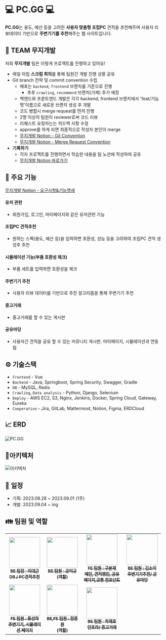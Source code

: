 # 💻 PC.GG 💻
<b>PC.GG</b>는 용도, 예산 등을 고려한 <b>사용자 맞춤형 조립PC</b> 견적을 추천해주며 사용자 리뷰데이터 기반으로 <b>주변기기를 추천</b>해주는 웹 사이트입니다.

## 🌈 TEAM 무지개발
저희 <b>무지개발</b> 팀은 이렇게 프로젝트를 진행하고 있어요!
- 매일 아침 <b>스크럼 회의</b>를 통해 팀원간 개발 진행 상황 공유
- Git branch 전략 및 commit convention 수립
    - 배포는 `backend`, `frontend` 브랜치를 기준으로 진행
      - 추후 `crawling`, `recommend` 브랜치(가제) 추가 예정
    - 백엔드와 프론트엔드 개발은 각각 backend, frontend 브랜치에서 'feat/기능명'이름으로 새로운 브랜치 생성 후 개발
    - 코드 병합시 merge request를 먼저 진행
    - 2명 이상의 팀원이 reviewer로써 코드 리뷰
    - 리퀘스트 요청자는는 피드백 사항 수정
    - approve를 하게 되면 최종적으로 작성자 본인이 merge
    - [무지개발 Notion - Git Convention](https://www.notion.so/Git-Convention-d854c0488fdb4955a09f0dd4c750e192)
    - [무지개발 Notion - Merge Request Convention](https://www.notion.so/Merge-Request-Convention-e36cf62061e34b69940b068630c2c4b2)
- <b>기록하기</b>
    - 각자 프로젝트를 진행하면서 학습한 내용을 팀 노션에 작성하여 공유
    - [무지개발 Notion 바로가기](https://www.notion.so/Home-D206-da0cdf812e1244e7b990d1951ded90d2)

## 📌 주요 기능

[무지개발 Notion - 요구사항&기능명세](https://www.notion.so/0a7d57d857b54a33ad8d3420ffd2e4ed)

#### 유저 관련 
- 회원가입, 로그인, 마이페이지와 같은 유저관련 기능
#### 조립PC 견적추천
- 원하는 스펙(용도, 예산 등)을 입력하면 호환성, 성능 등을 고려하여 조립PC 견적 생성후 추천
#### 시뮬레이션 기능(부품 호환성 체크) 
- 부품 세트를 입력하면 호환성을 체크
#### 주변기기 추천 
- 사용자 리뷰 데이터를 기반으로 추천 알고리즘을 통해 주변기기 추천
#### 중고거래 
- 중고거래를 할 수 있는 게시판
####  공유마당 
- 사용자간 견적을 공유 할 수 있는 커뮤니티 게시판. 마이페이지, 시뮬레이션과 연동됨

## ⚙️ 기술스택
- `Frontend` - Vue
- `Backend` - Java, Springboot, Spring Security, Swagger, Gradle
- `DB` - MySQL, Redis
- `Crawling`, `Data analysis` -  Python, Django, Selenium
- `Deploy` - AWS EC2, S3, Nginx, Jenkins, Docker, Spring Cloud, Gateway, Eureka
- `Cooperation` - Jira, GitLab, Mattermost, Notion, Figma, ERDCloud

## 📈 ERD
![PC.GG](/uploads/c4588bd7e9a8a83136e7ceaf34d4c42d/PC.GG.png)

## 🔌아키텍처
![아키텍처](/uploads/491a90642fcc04d8cb048446b38cc916/아키텍처.png)

## 📅 일정
- 기획: 2023.08.28 ~ 2023.09.01 (1주)
- 개발: 2023.09.04 ~ ing

## 👪 팀원 및 역할
<table>
  <tbody>
    <tr>
      <td align="center"><a href="https://lab.ssafy.com/eorms96"><img src="https://secure.gravatar.com/avatar/d2abf68ca33213685faa6c92a097f27b?s=192&d=identicon" width="100px" alt=""/><br /><sub><b>BE 팀장 : 이대근</b><br /><b>DB / PC견적추천</b></sub></a><br /></td>
      <td align="center"><a href="https://lab.ssafy.com/ickyu777"><img src="https://secure.gravatar.com/avatar/cbfde9ced5f31bbf2e2c78bc12373d39?s=192&d=identicon" width="100px" alt=""/><br /><sub><b>BE 팀원 : 공익규</b><br /><b>{역할} </b></sub></a></td>
      <td align="center"><a href="https://lab.ssafy.com/ninth6764"><img src="https://secure.gravatar.com/avatar/f7f2e3c4798ce5d866d7ac74f214cab7?s=192&d=identicon" width="100px" alt=""/><br /><sub><b>FE 팀원 : 구본재</b><br /><b>메인, 견적랭킹, 공유 페이지,공통 컴포넌트</b></sub></a><br /></td>
      <td align="center"><a href="https://lab.ssafy.com/thdl9893"><img src="https://secure.gravatar.com/avatar/1dd3239aff334f6cbfaecacf92108958?s=192&d=identicon" width="100px" alt=""/><br /><sub><b>BE 팀원 : 김소이</b><br /><b>주변기기추천/ 공유마당</b></sub></a><br /></td>
     <tr/>
      <td align="center"><a href="https://lab.ssafy.com/poi1229"><img src="https://secure.gravatar.com/avatar/2f2f0289c3a6be08891f7aa080d47ca7?s=192&d=identicon" width="100px" alt=""/><br /><sub><b>FE 팀원 : 류성하</b><br /><b>주변기기, 시뮬레이션 페이지</b></sub></a><br /></td>
      <td align="center"><a href="https://lab.ssafy.com/wnddnjs843"><img src="https://secure.gravatar.com/avatar/5a2d393458ff42eefa2d0a544d8a55e5?s=192&d=identicon" width="100px" alt=""/><br /><sub><b>BE,FE 팀원 : 장중원</b><br /><b>{역할}</b></sub></a><br /></td>
      <td align="center"><a href="https://lab.ssafy.com/ischar"><img src="https://secure.gravatar.com/avatar/d9939c7c2ac8a72ca0161df2dd6be413?s=192&d=identicon" width="100px" alt=""/><br /><sub><b>BE 팀원 : 차재호</b><br /><b>인프라/ 중고거래</b></sub></a><br /></td>
    </tr>
  </tbody>
</table>
